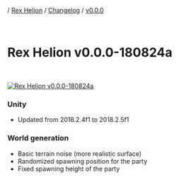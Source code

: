 / [Rex Helion](../../../) / [Changelog](../../) / [v0.0.0](../)

<br>

# Rex Helion v0.0.0-180824a

<br>

[![Rex Helion v0.0.0-180824a](http://img.youtube.com/vi/???/0.jpg)](http://www.youtube.com/watch?v=??? "Rex Helion v0.0.0-180824a")

### Unity ###

- Updated from 2018.2.4f1 to 2018.2.5f1

### World generation ###

- Basic terrain noise (more realistic surface)
- Randomized spawning position for the party
- Fixed spawning height of the party

<br>
<br>
<br>
